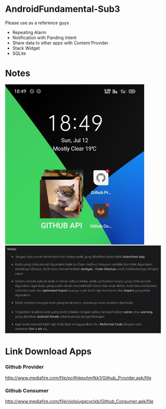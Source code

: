 # AndroidFundamental-Sub3
Please use as a reference guys </br>
* Repeating Alarm
* Notification with Panding Intent
* Share data to other apps with Content Provider
* Stack Widget
* SQLite

# Notes
<img src="screenshot/display1.jpeg" alt="Default" width="450">
<img src="screenshot/notes.jpeg" alt="Default">

# Link Download Apps
### Github Provider
http://www.mediafire.com/file/pcjlfnkeuhmfkk1/Github_Provider.apk/file
### Github Consumer
http://www.mediafire.com/file/violxiugqcvclxb/Github_Consumer.apk/file


